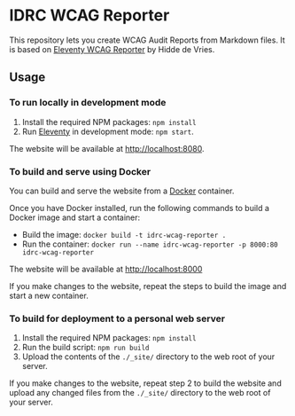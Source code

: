 # IDRC WCAG Reporter

This repository lets you create WCAG Audit Reports from Markdown files. It is based on [Eleventy WCAG Reporter](https://github.com/hidde/eleventy-wcag-reporter)
by Hidde de Vries.

## Usage

### To run locally in development mode

1. Install the required NPM packages: `npm install`
2. Run [Eleventy](http://11ty.dev) in development mode: `npm start`.

The website will be available at [http://localhost:8080](http://localhost:8080).

### To build and serve using Docker

You can build and serve the website from a [Docker](https://docs.docker.com/get-docker) container.

Once you have Docker installed, run the following commands to build a Docker image and start a container:

* Build the image: `docker build -t idrc-wcag-reporter .`
* Run the container: `docker run --name idrc-wcag-reporter -p 8000:80 idrc-wcag-reporter`

The website will be available at [http://localhost:8000](http://localhost:8000)

If you make changes to the website, repeat the steps to build the image and start a new container.

### To build for deployment to a personal web server

1. Install the required NPM packages: `npm install`
2. Run the build script: `npm run build`
3. Upload the contents of the `./_site/` directory to the web root of your server.

If you make changes to the website, repeat step 2 to build the website and upload any changed files from the `./_site/`
directory to the web root of your server.

